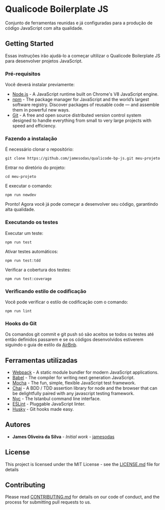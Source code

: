 # Qualicode Boilerplate JS

Conjunto de ferramentas reunidas e já configuradas para a produção de código JavaScript com alta qualidade.

## Getting Started

Essas instruções irão ajudá-lo a começar ultilizar o Qualicode Boilerplate JS para desenvolver projetos JavaScript.

### Pré-requisitos

Você deverá instalar previamente:

* [Node.js](https://nodejs.org/) - A JavaScript runtime built on Chrome's V8 JavaScript engine.
* [npm](https://www.npmjs.com/) - The package manager for JavaScript and the world’s largest software registry. Discover packages of reusable code — and assemble them in powerful new ways.
* [Git](https://git-scm.com/) - A free and open source distributed version control system designed to handle everything from small to very large projects with speed and efficiency.


### Fazendo a instalação

É necessário clonar o repositório:
```
git clone https://github.com/jamesodas/qualicode-bp-js.git meu-projeto
```
Entrar no diretório do projeto:
```
cd meu-projeto
```
E executar o comando:
```
npm run newdev
```
Pronto! Agora você já pode começar a desenvolver seu código, garantindo alta qualidade.


### Executando os testes

Executar um teste:
```
npm run test
```
Ativar testes automáticos:
```
npm run test:tdd
```
Verificar a cobertura dos testes:
```
npm run test:coverage
```

### Verificando estilo de codificação

Você pode verificar o estilo de codificação com o comando:
```
npm run lint
```

### Hooks do Git

Os comandos git commit e git push só são aceitos se todos os testes até então definidos passarem e se os códigos desenvolvidos estiverem siguindo o guia de estilo da [AirBnb](https://github.com/airbnb/javascript/blob/master/README.md).

## Ferramentas utilizadas

* [Webpack](https://webpack.js.org) - A static module bundler for modern JavaScript applications.
* [Babel](https://babeljs.io/) - The compiler for writing next generation JavaScript.
* [Mocha](https://mochajs.org/) - The fun, simple, flexible JavaScript test framework.
* [Chai](http://chaijs.com/) - A BDD / TDD assertion library for node and the browser that can be delightfully paired with any javascript testing framework.
* [Nyc](https://github.com/istanbuljs/nyc) - The Istanbul command line interface.
* [ESLint](https://eslint.org/) - Pluggable JavaScript linter.
* [Husky](https://github.com/typicode/husky) - Git hooks made easy.


## Autores

* **James Oliveira da Silva** - *Initial work* - [jamesodas](https://github.com/jamesodas)


## License

This project is licensed under the MIT License - see the [LICENSE.md](LICENSE.md) file for details


## Contributing

Please read [CONTRIBUTING.md](https://gist.github.com/PurpleBooth/b24679402957c63ec426) for details on our code of conduct, and the process for submitting pull requests to us.


